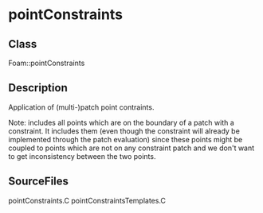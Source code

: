 # pointConstraints 
## Class
Foam::pointConstraints

## Description
Application of (multi-)patch point contraints.

Note: includes all points which are on the boundary of a patch
          with a constraint. It includes them (even though the constraint
          will already be implemented through the patch evaluation)
          since these points might be
          coupled to points which are not on any constraint patch and we
          don't want to get inconsistency between the two points.

## SourceFiles
pointConstraints.C
pointConstraintsTemplates.C

